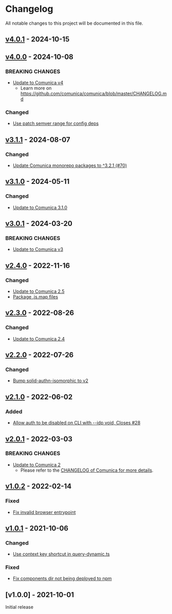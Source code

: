 # Changelog
All notable changes to this project will be documented in this file.

<a name="v4.0.1"></a>
## [v4.0.1](https://github.com/comunica/comunica-feature-solid/compare/v3.1.1...v4.0.1) - 2024-10-15

<a name="v4.0.0"></a>
## [v4.0.0](https://github.com/comunica/comunica-feature-solid/compare/v3.1.1...v4.0.0) - 2024-10-08

### BREAKING CHANGES
* [Update to Comunica v4](https://github.com/comunica/comunica-feature-solid/commit/e6a3e50c6106507181cbf6f7b590f3ae14396fe1)
  * Learn more on https://github.com/comunica/comunica/blob/master/CHANGELOG.md

### Changed
* [Use patch semver range for config deps](https://github.com/comunica/comunica-feature-solid/commit/6b926ef0c59b1e520836a0da4aaf27a529bf8f8e)

<a name="v3.1.1"></a>
## [v3.1.1](https://github.com/comunica/comunica-feature-solid/compare/v3.1.0...v3.1.1) - 2024-08-07

### Changed
* [Update Comunica monorepo packages to ^3.2.1 (#70)](https://github.com/comunica/comunica-feature-solid/commit/69af379116af4baf743a271dcfe06bf003e476b1)

<a name="v3.1.0"></a>
## [v3.1.0](https://github.com/comunica/comunica-feature-solid/compare/v3.0.1...v3.1.0) - 2024-05-11

### Changed
* [Update to Comunica 3.1.0](https://github.com/comunica/comunica-feature-solid/commit/05ff1ba521e74b293f355bfb57d1c801bb79a7da)

<a name="v3.0.1"></a>
## [v3.0.1](https://github.com/comunica/comunica-feature-solid/compare/v3.0.0...v3.0.1) - 2024-03-20

### BREAKING CHANGES
* [Update to Comunica v3](https://github.com/comunica/comunica-feature-solid/commit/1eef6427fcb32808c66e666bdcbd5cbe94c2a557)

<a name="v2.4.0"></a>
## [v2.4.0](https://github.com/comunica/comunica-feature-solid/compare/v2.3.0...v2.4.0) - 2022-11-16

### Changed
* [Update to Comunica 2.5](https://github.com/comunica/comunica-feature-solid/commit/164171e8ed51ff6c5eb2cb48cf3e0c6138f07ffc)
* [Package .js.map files](https://github.com/comunica/comunica-feature-solid/commit/56e614145024be95e95dbd6a2b1575ac05126702)

<a name="v2.3.0"></a>
## [v2.3.0](https://github.com/comunica/comunica-feature-solid/compare/v2.2.0...v2.3.0) - 2022-08-26

### Changed
* [Update to Comunica 2.4](https://github.com/comunica/comunica-feature-solid/commit/39ac3d4191330fdd32b7590e1098a8ee95031725)

<a name="v2.2.0"></a>
## [v2.2.0](https://github.com/comunica/comunica-feature-solid/compare/v2.1.0...v2.2.0) - 2022-07-26

### Changed
* [Bump solid-authn-isomorphic to v2](https://github.com/comunica/comunica-feature-solid/commit/d65eea0308811ccaad87aaedf2ca9b9eb700d866)

<a name="v2.1.0"></a>
## [v2.1.0](https://github.com/comunica/comunica-feature-solid/compare/v2.0.1...v2.1.0) - 2022-06-02

### Added
* [Allow auth to be disabled on CLI with --idp void, Closes #28](https://github.com/comunica/comunica-feature-solid/commit/877290efb787a35555647d0d32ab169f7c0a1521)

<a name="v2.0.1"></a>
## [v2.0.1](https://github.com/comunica/comunica-feature-solid/compare/v1.0.2...v2.0.1) - 2022-03-03

### BREAKING CHANGES
* [Update to Comunica 2](https://github.com/comunica/comunica-feature-solid/commit/bd53d241b481f92d7e59839a48cad29fdf5ba4dd)
  * Please refer to the [CHANGELOG of Comunica for more details](https://github.com/comunica/comunica/blob/master/CHANGELOG.md#v201---2022-03-02).

<a name="v1.0.2"></a>
## [v1.0.2](https://github.com/comunica/comunica-feature-solid/compare/v1.0.1...v1.0.2) - 2022-02-14

### Fixed
* [Fix invalid browser entrypoint](https://github.com/comunica/comunica-feature-solid/commit/0c08656fa556edcb30f7bfb2174e2678340e562d)

<a name="v1.0.1"></a>
## [v1.0.1](https://github.com/comunica/comunica-feature-solid/compare/v1.0.0...v1.0.1) - 2021-10-06

### Changed
* [Use context key shortcut in query-dynamic.ts](https://github.com/comunica/comunica-feature-solid/commit/0b300e7d2bfc9e37bf031c9d617df4736ff863d4)

### Fixed
* [Fix components dir not being deployed to npm](https://github.com/comunica/comunica-feature-solid/commit/cfc55a25e4ffafe4c30abe37f97791d0cac6272e)

<a name="v1.0.0"></a>
## [v1.0.0] - 2021-10-01

Initial release
